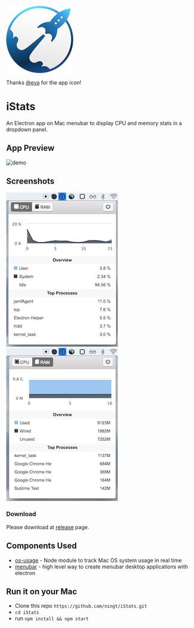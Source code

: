 ![icon](./images/Icon.png)

Thanks [@eva](https://yipingxia.github.io/) for the app icon!

# iStats
An Electron app on Mac menubar to display CPU and memory stats in a dropdown panel.

## App Preview
![demo](http://g.recordit.co/Sgeb9Uannw.gif)

## Screenshots
![screenshot1](./images/screenshot1.png)
![screenshot2](./images/screenshot2.png)

### Download
Please download at [release](https://github.com/ningt/iStats/releases) page.

## Components Used
- [os-usage](https://github.com/ningt/os-usage) - Node module to track Mac OS system usage in real time
- [menubar](https://github.com/maxogden/menubar) - high level way to create menubar desktop applications with electron

## Run it on your Mac
- Clone this repo `https://github.com/ningt/iStats.git`
- `cd iStats`
- run `npm install && npm start`
